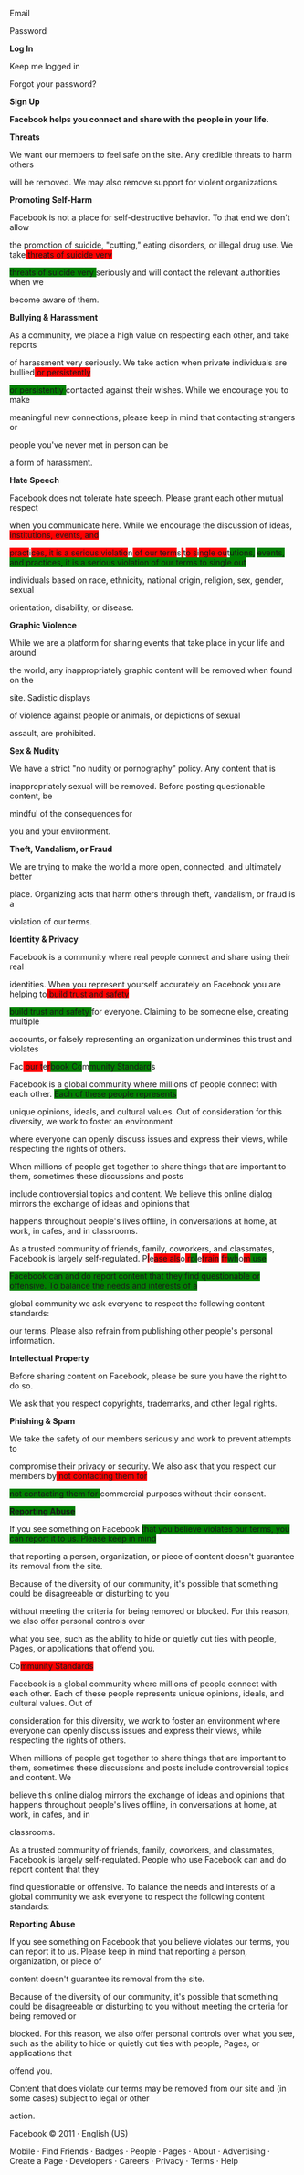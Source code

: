 Email

Password

**Log In**

Keep me logged in

Forgot your password?

**Sign Up**

**Facebook helps you connect and share with the people in your life.**

**Threats**

We want our members to feel safe on the site. Any credible threats to harm others<span style="background-color: red;"> </span><span style="background-color: green;">

</span>will be removed. We may also remove support for violent organizations.

**Promoting Self-Harm**

Facebook is not a place for self-destructive behavior. To that end we don't allow<span style="background-color: red;"> </span><span style="background-color: green;">

</span>the promotion of suicide, "cutting," eating disorders, or illegal drug use. We take<span style="background-color: red;"> threats of suicide very</span>

<span style="background-color: green;">threats of suicide very </span>seriously and will contact the relevant authorities when we<span style="background-color: red;"> </span><span style="background-color: green;">

</span>become aware of them.

**Bullying & Harassment**

As a community, we place a high value on respecting each other, and take reports<span style="background-color: red;"> </span><span style="background-color: green;">

</span>of harassment very seriously. We take action when private individuals are bullied<span style="background-color: red;"> or persistently</span>

<span style="background-color: green;">or persistently </span>contacted against their wishes. While we encourage you to make<span style="background-color: red;"> </span><span style="background-color: green;">

</span>meaningful new connections, please keep in mind that contacting strangers or<span style="background-color: red;"> </span><span style="background-color: green;">

</span>people you've never met in person can be<span style="background-color: green;"> </span><span style="background-color: red;">

</span>a form of harassment.

**Hate Speech**

Facebook does not tolerate hate speech. Please grant each other mutual respect<span style="background-color: red;"> </span><span style="background-color: green;">

</span>when you communicate here. While we encourage the discussion of ideas,<span style="background-color: red;"> institutions, events, and</span>

<span style="background-color: red;">pract</span>i<span style="background-color: red;">ces, it is a serious violatio</span>n<span style="background-color: red;"> of our term</span>s<span style="background-color: red;"> </span>t<span style="background-color: red;">o s</span>i<span style="background-color: red;">ngle ou</span>t<span style="background-color: green;">utions,</span> <span style="background-color: green;">events, and practices, it is a serious violation of our terms to single out

</span>individuals based on race, ethnicity, national origin, religion, sex, gender, sexual<span style="background-color: red;"> </span><span style="background-color: green;">

</span>orientation, disability, or disease.

**Graphic Violence**

While we are a platform for sharing events that take place in your life and around<span style="background-color: red;"> </span><span style="background-color: green;">

</span>the world, any inappropriately graphic content will be removed when found on the<span style="background-color: red;"> </span><span style="background-color: green;">

</span>site. Sadistic displays<span style="background-color: green;"> </span><span style="background-color: red;">

</span>of violence against people or animals, or depictions of sexual<span style="background-color: red;"> </span><span style="background-color: green;">

</span>assault, are prohibited.

**Sex & Nudity**

We have a strict "no nudity or pornography" policy. Any content that is<span style="background-color: red;"> </span><span style="background-color: green;">

</span>inappropriately sexual will be removed. Before posting questionable content, be<span style="background-color: red;"> </span><span style="background-color: green;">

</span>mindful of the consequences for<span style="background-color: green;"> </span><span style="background-color: red;">

</span>you and your environment.

**Theft, Vandalism, or Fraud**

We are trying to make the world a more open, connected, and ultimately better<span style="background-color: red;"> </span><span style="background-color: green;">

</span>place. Organizing acts that harm others through theft, vandalism, or fraud is a<span style="background-color: red;"> </span><span style="background-color: green;">

</span>violation of our terms.

**Identity & Privacy**

Facebook is a community where real people connect and share using their real<span style="background-color: red;"> </span><span style="background-color: green;">

</span>identities. When you represent yourself accurately on Facebook you are helping to<span style="background-color: red;"> build trust and safety</span>

<span style="background-color: green;">build trust and safety </span>for everyone. Claiming to be someone else, creating multiple<span style="background-color: red;"> </span><span style="background-color: green;">

</span>accounts, or falsely representing an organization undermines this trust and violates<span style="background-color: green;">

Fac</span><span style="background-color: red;"> our t</span>e<span style="background-color: red;">r</span><span style="background-color: green;">book Co</span>m<span style="background-color: green;">munity Standard</span>s<span style="background-color: green;">

Facebook is a global community where millions of people connect with each other</span>. <span style="background-color: green;">Each of these people represents

unique opinions, ideals, and cultural values. Out of consideration for this diversity, we work to foster an environment

where everyone can openly discuss issues and express their views, while respecting the rights of others.

When millions of people get together to share things that are important to them, sometimes these discussions and posts

include controversial topics and content. We believe this online dialog mirrors the exchange of ideas and opinions that

happens throughout people's lives offline, in conversations at home, at work, in cafes, and in classrooms.

As a trusted community of friends, family, coworkers, and classmates, Facebook is largely self-regulated. </span>P<span style="background-color: red;">l</span>e<span style="background-color: red;">ase als</span>o<span style="background-color: red;"> r</span><span style="background-color: green;">pl</span>e<span style="background-color: red;">frain</span> <span style="background-color: red;">fr</span><span style="background-color: green;">wh</span>o<span style="background-color: red;">m</span><span style="background-color: green;"> use</span>

<span style="background-color: green;">Facebook can and do report content that they find questionable or offensive. To balance the needs and interests of a

global community we ask everyone to respect the following content standards:

our terms. Please also refrain from </span>publishing other people's personal information.

**Intellectual Property**

Before sharing content on Facebook, please be sure you have the right to do so.<span style="background-color: red;"> </span><span style="background-color: green;">

</span>We ask that you respect copyrights, trademarks, and other legal rights.

**Phishing & Spam**

We take the safety of our members seriously and work to prevent attempts to<span style="background-color: red;"> </span><span style="background-color: green;">

</span>compromise their privacy or security. We also ask that you respect our members by<span style="background-color: red;"> not contacting them for</span>

<span style="background-color: green;">not contacting them for </span>commercial purposes without their consent.

<span style="background-color: green;">**Reporting Abuse**

If you see something on </span>Facebook <span style="background-color: green;">that you believe violates our terms, you can report it to us. Please keep in mind

that reporting a person, organization, or piece of content doesn't guarantee its removal from the site.

Because of the diversity of our community, it's possible that something could be disagreeable or disturbing to you

without meeting the criteria for being removed or blocked. For this reason, we also offer personal controls over

what you see, such as the ability to hide or quietly cut ties with people, Pages, or applications that offend you.

</span>Co<span style="background-color: red;">mmunity Standards

Facebook is a global community where millions of people connect with each other. Each of these people represents unique opinions, ideals, and cultural values. Out of

consideration for this diversity, we work to foster an environment where everyone can openly discuss issues and express their views, while respecting the rights of others.

When millions of people get together to share things that are important to them, sometimes these discussions and posts include controversial topics and content. We

believe this online dialog mirrors the exchange of ideas and opinions that happens throughout people's lives offline, in conversations at home, at work, in cafes, and in

classrooms.

As a trusted community of friends, family, coworkers, and classmates, Facebook is largely self-regulated. People who use Facebook can and do report content that they

find questionable or offensive. To balance the needs and interests of a global community we ask everyone to respect the following content standards:

**Reporting Abuse**

If you see something on Facebook that you believe violates our terms, you can report it to us. Please keep in mind that reporting a person, organization, or piece of

content doesn't guarantee its removal from the site.

Because of the diversity of our community, it's possible that something could be disagreeable or disturbing to you without meeting the criteria for being removed or

blocked. For this reason, we also offer personal controls over what you see, such as the ability to hide or quietly cut ties with people, Pages, or applications that

offend you.

Co</span>ntent that does violate our terms may be removed from our site and (in some cases) subject to legal or other<span style="background-color: red;"> </span><span style="background-color: green;">

</span>action.

Facebook © 2011 · English (US)

Mobile · Find Friends · Badges · People · Pages · About · Advertising · Create a Page · Developers · Careers · Privacy · Terms · Help
